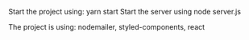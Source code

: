 Start the project using: yarn start Start the server using node server.js

The project is using: nodemailer, styled-components, react
